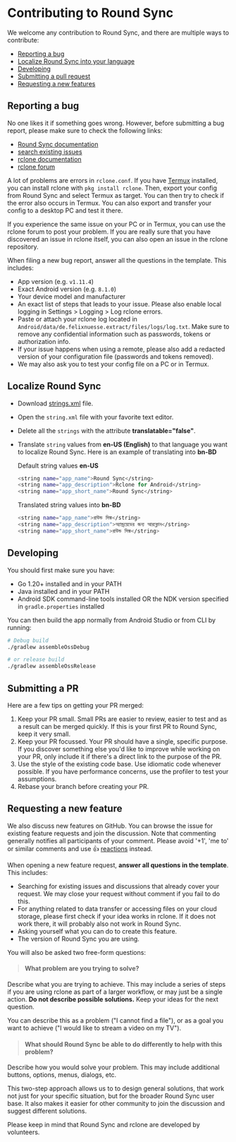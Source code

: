 # Contributing to Round Sync

We welcome any contribution to Round Sync, and there are multiple ways to contribute:

 - [Reporting a bug](#reporting-a-bug)
 - [Localize Round Sync into your language](#localize-round-sync)
 - [Developing](#developing)
 - [Submitting a pull request](#submitting-a-pr)
 - [Requesting a new features](#requesting-a-new-feature)


## Reporting a bug
No one likes it if something goes wrong. However, before submitting a bug report, please make sure to check the following links:

- [Round Sync documentation](https://roundsync.com/)
- [search existing issues](https://github.com/newhinton/Round-Sync/issues?q=is%3Aissue)
- [rclone documentation](https://rclone.org/)
- [rclone forum](https://forum.rclone.org/)

A lot of problems are errors in `rclone.conf`. If you have [Termux](https://github.com/termux/termux-app) installed, you can install rclone  with `pkg install rclone`. Then, export your config from Round Sync and select Termux as target. You can then try to check if the error also occurs in Termux. You can also export and transfer your config to a desktop PC and test it there. 

If you experience the same issue on your PC or in Termux, you can use the rclone forum to post your problem. If you are really sure that you have discovered an issue in rclone itself, you can also open an issue in the rclone repository.

When filing a new bug report, answer all the questions in the template. This includes:
 - App version (e.g. `v1.11.4`)
 - Exact Android version (e.g. `8.1.0`)
 - Your device model and manufacturer
 - An exact list of steps that leads to your issue. Please also enable local logging in Settings > Logging > Log rclone errors.
 - Paste or attach your rclone log located in `Android/data/de.felixnuesse.extract/files/logs/log.txt`. Make sure to remove any confidential information such as passwords, tokens or authorization info.
 - If your issue happens when using a remote, please also add a redacted version of your configuration file (passwords and tokens removed).
 - We may also ask you to test your config file on a PC or in Termux.


## Localize Round Sync
 - Download [strings.xml](https://github.com/newhinton/Round-Sync/blob/master/app/src/main/res/values/strings.xml) file.
 - Open the `string.xml` file with your favorite text editor.
 - Delete all the `strings` with the attribute **translatable="false"**.
 - Translate `string` values from **en-US (English)** to that language you want to localize Round Sync.
   Here is an example of translating into **bn-BD**

   Default string values **en-US**
   ```sh
   <string name="app_name">Round Sync</string>
   <string name="app_description">Rclone for Android</string>
   <string name="app_short_name">Round Sync</string>
   ```
   Translated string values into **bn-BD**
   ```sh
   <string name="app_name">রাউন্ড সিঙ্ক</string>
   <string name="app_description">অ্যান্ড্রয়েডের জন্য আরক্লোন</string>
   <string name="app_short_name">রাউন্ড সিঙ্ক</string>
   ```


## Developing
You should first make sure you have:

- Go 1.20+ installed and in your PATH
- Java installed and in your PATH
- Android SDK command-line tools installed OR the NDK version specified in `gradle.properties`
  installed

You can then build the app normally from Android Studio or from CLI by running:

```sh
# Debug build
./gradlew assembleOssDebug

# or release build
./gradlew assembleOssRelease
```


## Submitting a PR
Here are a few tips on getting your PR merged:

1. Keep your PR small. Small PRs are easier to review, easier to test and as a result can be merged quickly. If this is your first PR to Round Sync, keep it very small.
2. Keep your PR focussed. Your PR should have a single, specific purpose. If you discover something else you'd like to improve while working on your PR, only include it if there's a direct link to the purpose of the PR.
3. Use the style of the existing code base. Use idiomatic code whenever possible. If you have performance concerns, use the profiler to test your assumptions.
4. Rebase your branch before creating your PR.


## Requesting a new feature
We also discuss new features on GitHub. You can browse the issue for existing feature requests and join the discussion. Note that commenting generally notifies all participants of your comment. Please avoid '+1', 'me to' or similar comments and use :+1: [reactions](https://github.blog/2016-03-10-add-reactions-to-pull-requests-issues-and-comments/) instead.

When opening a new feature request, **answer all questions in the template**. This includes:
- Searching for existing issues and discussions that already cover your request. We may close your request without comment if you fail to do this.
- For anything related to data transfer or accessing files on your cloud storage, please first check if your idea works in rclone. If it does not work there, it will probably also not work in Round Sync.
- Asking yourself what you can do to create this feature.
- The version of Round Sync you are using.

You will also be asked two free-form questions:
> #### What problem are you trying to solve?

Describe what you are trying to achieve. This may include a series of steps if you are using rclone as part of a larger workflow, or may just be a single action. **Do not describe possible solutions.** Keep your ideas for the next question. 

You can describe this as a problem ("I cannot find a file"), or as a goal you want to achieve ("I would like to stream a video on my TV").

> #### What should Round Sync be able to do differently to help with this problem?

Describe how you would solve your problem. This may include additional buttons, options, menus, dialogs, etc. 

This two-step approach allows us to to design general solutions, that work not just for your specific situation, but for the broader Round Sync user base. It also makes it easier for other community to join the discussion and suggest different solutions.

Please keep in mind that Round Sync and rclone are developed by volunteers.
